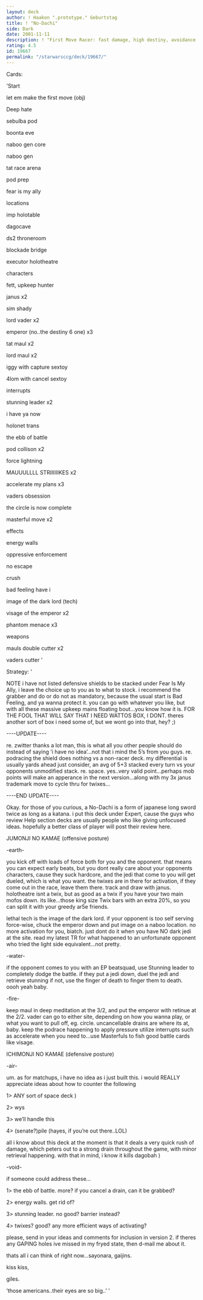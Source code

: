```yaml
---
layout: deck
author: ! Haakon ".prototype." Geburtstag
title: ! "No-Dachi"
side: Dark
date: 2001-11-11
description: ! "First Move Racer: fast damage, high destiny, avoidance tactics."
rating: 4.5
id: 19667
permalink: "/starwarsccg/deck/19667/"
---
```

Cards: 

'Start

let em make the first move (obj)

Deep hate

sebulba pod

boonta eve

naboo gen core

naboo gen

tat race arena

pod prep

fear is my ally


locations

imp holotable

dagocave

ds2 throneroom

blockade bridge

executor holotheatre


characters

fett, upkeep hunter

janus x2

sim shady

lord vader x2

emperor (no..the destiny 6 one) x3

tat maul x2

lord maul x2

iggy with capture sextoy

4lom with cancel sextoy


interrupts

stunning leader x2

i have ya now

holonet trans

the ebb of battle

pod collison x2

force lightning

MAUUULLLL STRIIIIIIKES x2

accelerate my plans x3

vaders obsession

the circle is now complete

masterful move x2


effects

energy walls

oppressive enforcement

no escape

crush

bad feeling have i

image of the dark lord (tech)

visage of the emperor x2

phantom menace x3


weapons

mauls double cutter x2

vaders cutter '

Strategy: '

NOTE i have not listed defensive shields to be stacked under Fear Is My Ally, i leave the choice up to you as to what to stock. i recommend the grabber and do or do not as mandatory, because the usual start is Bad Feeling, and ya wanna protect it. you can go with whatever you like, but with all these massive upkeep mains floating bout...you know how it is. FOR THE FOOL THAT WILL SAY THAT I NEED WATTOS BOX, I DONT. theres another sort of box i need some of, but we wont go into that, hey? ;)


----UPDATE----

re. zwitter thanks a lot man, this is what all you other people should do instead of saying ’i have no idea’...not that i mind the 5’s from you guys. re. podracing the shield does nothing vs a non-racer deck. my differential is usually yards ahead just consider, an avg of 5+3 stacked every turn vs your opponents unmodified stack. re. space. yes..very valid point...perhaps mob points will make an apperance in the next version...along with my 3x janus trademark move to cycle thru for twixes...

----END UPDATE----


Okay. for those of you curious, a No-Dachi is a form of japanese long sword twice as long as a katana. i put this deck under Expert, cause the guys who review Help section decks are usually people who like giving unfocused ideas. hopefully a better class of player will post their review here.


JUMONJI NO KAMAE (offensive posture)

-earth-

you kick off with loads of force both for you and the opponent. that means you can expect early beats, but you dont really care about your opponents characters, cause they suck hardcore, and the jedi that come to you will get dueled, which is what you want. the twixes are in there for activation, if they come out in the race, leave them there. track and draw with janus. holotheatre isnt a twix, but as good as a twix if you have your two main mofos down. its like...those king size Twix bars with an extra 20%, so you can split it with your greedy ar5e friends. 


lethal tech is the image of the dark lord. if your opponent is too self serving force-wise, chuck the emperor down and put image on a naboo location. no more activation for you, biatch. just dont do it when you have NO dark jedi at the site. read my latest TR for what happened to an unfortunate opponent who tried the light side equivalent...not pretty.


-water-

if the opponent comes to you with an EP beatsquad, use Stunning leader to completely dodge the battle. if they put a jedi down, duel the jedi and retrieve stunning if not, use the finger of death to finger them to death. oooh yeah baby.


-fire-

keep maul in deep meditation at the 3/2, and put the emperor with retinue at the 2/2. vader can go to either site, depending on how you wanna play, or what you want to pull off, eg. circle. uncancellable drains are where its at, baby. keep the podrace happening to apply pressure utilize interrupts such as accelerate when you need to...use Masterfuls to fish good battle cards like visage.



ICHIMONJI NO KAMAE (defensive posture)

-air-

um. as for matchups, i have no idea as i just built this. i would REALLY appreciate ideas about how to counter the following

1> ANY sort of space deck )

2> wys

3> we’ll handle this

4> (senate?)pile (hayes, if you’re out there..LOL)


all i know about this deck at the moment is that it deals a very quick rush of damage, which peters out to a strong drain throughout the game, with minor retrieval happening. with that in mind, i know it kills dagobah ) 


-void-

if someone could address these...

1> the ebb of battle. more? if you cancel a drain, can it be grabbed?

2> energy walls. get rid of?

3> stunning leader. no good? barrier instead?

4> twixes? good? any more efficient ways of activating?

please, send in your ideas and comments for inclusion in version 2. if theres any GAPING holes ive missed in my fryed state, then d-mail me about it.


thats all i can think of right now...sayonara, gaijins. 


kiss kiss,

giles. 


’those americans..their eyes are so big..’      '
